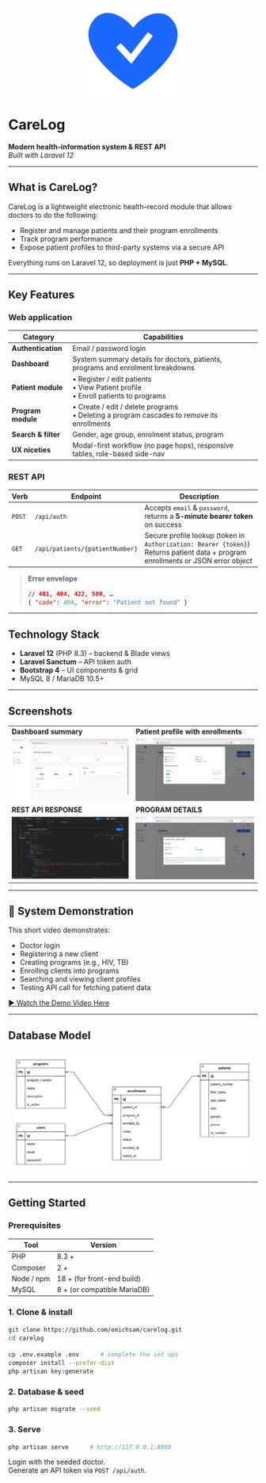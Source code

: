 <!-- Logo slot -->
<p align="center">
  <img src="public/assets/img/logo.svg" alt="CareLog logo" width="180"/>
</p>

# CareLog

**Modern health-information system & REST API**  
_Built with Laravel 12_

---

## What is CareLog?

CareLog is a lightweight electronic health–record module that allows doctors to do the following:

-   Register and manage patients and their program enrollments
-   Track program performance
-   Expose patient profiles to third-party systems via a secure API

Everything runs on Laravel 12, so deployment is just **PHP + MySQL**.

---

## Key Features

### Web application

| Category            | Capabilities                                                                                 |
| ------------------- | -------------------------------------------------------------------------------------------- |
| **Authentication**  | Email / password login                                                                       |
| **Dashboard**       | System summary details for doctors, patients, programs and enrolment breakdowns              |
| **Patient module**  | • Register / edit patients<br>• View Patient profile<br>• Enroll patients to programs        |
| **Program module**  | • Create / edit / delete programs<br>• Deleting a program cascades to remove its enrollments |
| **Search & filter** | Gender, age group, enrolment status, program                                                 |
| **UX niceties**     | Modal-first workflow (no page hops), responsive tables, role-based side-nav                  |

### REST API

| Verb   | Endpoint                        | Description                                                                                                                         |
| ------ | ------------------------------- | ----------------------------------------------------------------------------------------------------------------------------------- |
| `POST` | `/api/auth`                     | Accepts `email` & `password`, returns a **5-minute bearer token** on success                                                        |
| `GET`  | `/api/patients/{patientNumber}` | Secure profile lookup (token in `Authorization: Bearer {token}`)<br>Returns patient data + program enrollments or JSON error object |

> **Error envelope**
>
> ```json
> // 401, 404, 422, 500, …
> { "code": 404, "error": "Patient not found" }
> ```

---

## Technology Stack

-   **Laravel 12** (PHP 8.3) – backend & Blade views
-   **Laravel Sanctum** – API token auth
-   **Bootstrap 4** – UI components & grid
-   MySQL 8 / MariaDB 10.5+

---

## Screenshots

|                                                           |                                                                 |
| --------------------------------------------------------- | --------------------------------------------------------------- |
| **Dashboard summary**                                     | **Patient profile with enrollments**                            |
| <img src="public/assets/docs/dashboard.png" width="400"/> | <img src="public/assets/docs/patient_profile.png" width="400"/> |
| **REST API RESPONSE**                                     | **PROGRAM DETAILS**                                             |
| <img src="public/assets/docs/api.png" width="400"/>       | <img src="public/assets/docs/program_details.png" width="400"/> |

---


## 🎥 System Demonstration

This short video demonstrates:
- Doctor login
- Registering a new client
- Creating programs (e.g., HIV, TB)
- Enrolling clients into programs
- Searching and viewing client profiles
- Testing API call for fetching patient data

[▶️ Watch the Demo Video Here](https://drive.google.com/drive/folders/1XrlvKuVbziGszAmkGV0ZVvrvLpTSjNDJ?usp=drive_link)

---

## Database Model

![ERD](public/assets/docs/erd.png)

---

## Getting Started

### Prerequisites

| Tool       | Version                     |
| ---------- | --------------------------- |
| PHP        | 8.3 +                       |
| Composer   | 2 +                         |
| Node / npm | 18 + (for front-end build)  |
| MySQL      | 8 + (or compatible MariaDB) |

### 1. Clone & install

```bash
git clone https://github.com/omichsam/carelog.git
cd carelog

cp .env.example .env      # complete the set ups
composer install --prefer-dist
php artisan key:generate
```

### 2. Database & seed

```bash
php artisan migrate --seed
```

### 3. Serve

```bash
php artisan serve      # http://127.0.0.1:8000
```

Login with the seeded doctor.  
Generate an API token via `POST /api/auth`.
